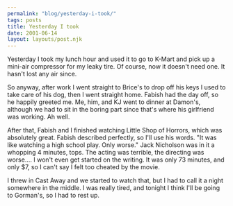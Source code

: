 ```yaml
---
permalink: "blog/yesterday-i-took/"
tags: posts
title: Yesterday I took
date: 2001-06-14
layout: layouts/post.njk
---
```


Yesterday I took my lunch hour and used it to go to K-Mart and pick up a mini-air compressor for my leaky tire. Of course, now it doesn't need one. It hasn't lost any air since. 

So anyway, after work I went straight to Brice's to drop off his keys I used to take care of his dog, then I went straight home. Fabish had the day off, so he happily greeted me. Me, him, and KJ went to dinner at Damon's, although we had to sit in the boring part since that's where his girlfriend was working. Ah well.

After that, Fabish and I finished watching Little Shop of Horrors, which was absolutely great. Fabish described perfectly, so I'll use his words. "It was like watching a high school play. Only worse." Jack Nicholson was in it a whopping 4 minutes, tops. The acting was terrible, the directing was worse.... I won't even get started on the writing. It was only 73 minutes, and only $7, so I can't say I felt too cheated by the movie.

I threw in Cast Away and we started to watch that, but I had to call it a night somewhere in the middle. I was really tired, and tonight I think I'll be going to Gorman's, so I had to rest up.